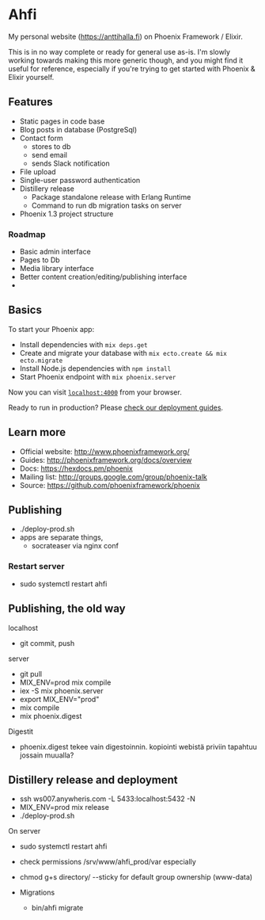 # Ahfi

My personal website (https://anttihalla.fi) on Phoenix Framework / Elixir.

This is in no way complete or ready for general use as-is. I'm slowly working towards
making this more generic though, and you might find it useful for reference, especially
if you're trying to get started with Phoenix & Elixir yourself.

## Features

* Static pages in code base
* Blog posts in database (PostgreSql)
* Contact form
  * stores to db
  * send email
  * sends Slack notification
* File upload
* Single-user password authentication
* Distillery release
  * Package standalone release with Erlang Runtime
  * Command to run db migration tasks on server
* Phoenix 1.3 project structure

### Roadmap

* Basic admin interface
* Pages to Db
* Media library interface
* Better content creation/editing/publishing interface
*

## Basics

To start your Phoenix app:

  * Install dependencies with `mix deps.get`
  * Create and migrate your database with `mix ecto.create && mix ecto.migrate`
  * Install Node.js dependencies with `npm install`
  * Start Phoenix endpoint with `mix phoenix.server`

Now you can visit [`localhost:4000`](http://localhost:4000) from your browser.

Ready to run in production? Please [check our deployment guides](http://www.phoenixframework.org/docs/deployment).

## Learn more

  * Official website: http://www.phoenixframework.org/
  * Guides: http://phoenixframework.org/docs/overview
  * Docs: https://hexdocs.pm/phoenix
  * Mailing list: http://groups.google.com/group/phoenix-talk
  * Source: https://github.com/phoenixframework/phoenix


## Publishing

* ./deploy-prod.sh
* apps are separate things,
  * socrateaser via nginx conf

### Restart server

* sudo systemctl restart ahfi


## Publishing, the old way

localhost
* git commit, push

server
* git pull
* MIX_ENV=prod mix compile
* iex -S mix phoenix.server
* export MIX_ENV="prod"
* mix compile
* mix phoenix.digest


Digestit
* phoenix.digest tekee vain digestoinnin. kopiointi webistä priviin tapahtuu jossain muualla?


## Distillery release and deployment

* ssh ws007.anywheris.com -L 5433:localhost:5432 -N
* MIX_ENV=prod mix release
* ./deploy-prod.sh

On server
* sudo systemctl restart ahfi
* check permissions /srv/www/ahfi_prod/var especially
* chmod g+s directory/  --sticky for default group ownership (www-data)

* Migrations
  * bin/ahfi migrate

